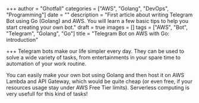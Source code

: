 +++
author = "Ghotfall"
categories = ["AWS", "Golang", "DevOps", "Programming"]
date = ""
description = "First article about writing Telegram Bot using Go (Golang) and AWS. You will learn a few basic tips to help you start creating your own bot."
draft = true
images = []
tags = ["AWS", "Bot", "Telegram", "Golang", "Go"]
title = "Telegram Bot on AWS with Go: introduction"

+++
Telegram bots make our life simpler every day. They can be used to solve a wide variety of tasks, from entertainments in your spare time to automation of your work routine.

You can easily make your own bot using Golang and then host it on AWS Lambda and API Gateway, which would be quite cheap (or even free, if your resources usage stay under AWS Free Tier limits). Serverless computing is very usefull for this kind of tasks!